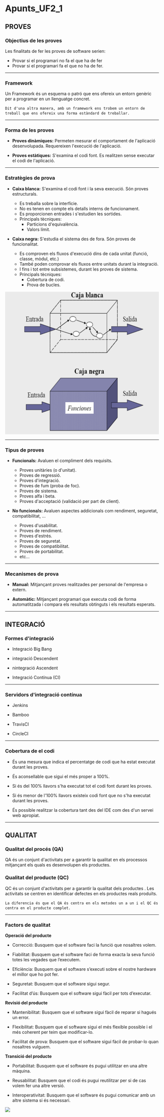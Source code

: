 # **Apunts_UF2_1**

## **PROVES**

### **Objectius de les proves**

Les finalitats de fer les proves de software serien:

* Provar si el programari no fa el que ha de fer
* Provar si el programari fa el que no ha de fer.
----------------------

### **Framework**

Un Framework és un esquema o patró que ens ofereix un entorn genèric per a programar en un llenguatge concret.
~~~
Dit d'una altra manera, amb un framework ens trobem un entorn de treball que ens ofereix una forma estàndard de treballar.
~~~

----------------------

### **Forma de les proves**

* **Proves dinàmiques:** Permeten mesurar el comportament de l'aplicació desenvolupada. Requereixen l'execució de l'aplicació.

* **Proves estàtiques:** S'examina el codi font. Es realitzen sense executar el codi de l'aplicació.
----------------------

### **Estratègies de prova**

* **Caixa blanca:** S'examina el codi font i la seva execució. Són proves estructurals.
  * Es treballa sobre la interfície.
  * No es tenen en compte els detalls interns de funcionament.
  * Es proporcionen entrades i s'estudien les sortides.
  * Principals tècniques:
    * Particions d'equivalència.
    * Valors límit.

* **Caixa negra:** S'estudia el sistema des de fora. Són proves de funcionalitat.
  * Es comproven els fluxos d'execució dins de cada unitat (funció, classe, mòdul, etc.)
  * També poden comprovar els fluxos entre unitats durant la integració.
  * I fins i tot entre subsistemes, durant les proves de sistema.
  * Principals tècniques:
    * Cobertura de codi.
    * Prova de bucles.

![](proves_caixes.png)

----------------------

### **Tipus de proves**

* **Funcionals:** Avaluen el compliment dels requisits.
  * Proves unitàries (o d'unitat).
  * Proves de regressió.
  * Proves d'integració.
  * Proves de fum (proba de foc).
  * Proves de sistema.
  * Proves alfa i beta.
  * Proves d'acceptació (validació per part de client).

* **No funcionals:** Avaluen aspectes addicionals com rendiment, seguretat, compatibilitat, ...
  * Proves d'usabilitat.
  * Proves de rendiment.
  * Proves d'estrés.
  * Proves de seguretat.
  * Proves de compatibilitat.
  * Proves de portabilitat.
  * etc...
 ----------------------
 
 ### **Mecanismes de prova**
 
 * **Manual:** Mitjançant proves realitzades per personal de l'empresa o extern.
 
 * **Automàtic:** Mitjançant programari que executa codi de forma automatitzada i compara els resultats obtinguts i els resultats esperats.
 ----------------------
 
## **INTEGRACIÓ**

### **Formes d'integració**

* Integració Big Bang

* integració Descendent

* nintegració Ascendent

* Integració Contínua (CI)
----------------------
 
### **Servidors d'integració contínua**
 
* Jenkins

* Bamboo

* TravisCI

* CircleCI
----------------------
 
### **Cobertura de el codi**
 
* És una mesura que indica el percentatge de codi que ha estat executat durant les proves.

* És aconsellable que sigui el més proper a 100%.

* Si és del 100% llavors s'ha executat tot el codi font durant les proves.

* Si és menor de l'100% llavors existeix codi font que no s'ha executat durant les proves.

* És possible realitzar la cobertura tant des del IDE com des d'un servei web apropiat.
----------------------

## **QUALITAT**

### **Qualitat del procés (QA)**

QA és un conjunt d'activitats per a garantir la qualitat en els processos mitjançant els quals es desenvolupen els productes.

### **Qualitat del producte (QC)**

QC és un conjunt d'activitats per a garantir la qualitat dels productes . Les activitats se centren en identificar defectes en els productes reals produïts.

~~~
La diferencia és que el QA és centra en els metodes un a un i el QC és centra en el producte complet.
~~~
----------------------

### **Factors de qualitat**

**Operació del producte**

* Correcció: Busquem que el software faci la funció que nosaltres volem.

* Fiabilitat: Busquem que el software faci de forma exacta la seva funció totes les vegades que l’executem.

* Eficiència:  Busquem que el software s’executi sobre el nostre hardware el millor que ho pot fer.

* Seguretat:  Busquem que el software sigui segur.

* Facilitat d’ús:  Busquem que el software sigui fàcil per tots d’executar.


**Revisió del producte**

* Mantenibilitat:  Busquem que el software sigui fàcil de reparar si hagués un error.

* Flexibilitat:  Busquem que el software sigui el més flexible possible i el més coherent per teim que modificar-lo.

* Facilitat de prova:  Busquem que el software sigui fàcil de probar-lo quan nosaltres vulguem.


**Transició del producte**

* Portabilitat: Busquem que el software és pugui utilitzar en una altre màquina.

* Reusabilitat: Busquem que el codi és pugui reutilitzar per si de cas volem fer una altre versió.

* Interoperativitat: Busquem que el software és pugui comunicar amb un altre sistema si és necessari.

![](model_mccall.png)
